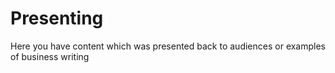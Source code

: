 # Presenting
Here you have content which was presented back to audiences or examples of business writing
